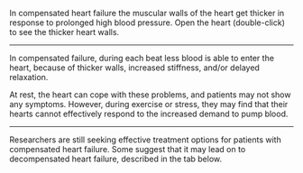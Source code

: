 In compensated heart failure the muscular walls of the heart get thicker in response to prolonged high blood pressure. Open the heart (double-click) to see the thicker heart walls.

- - -

In compensated failure, during each beat less blood is able to enter the heart, because of thicker walls, increased stiffness, and/or delayed relaxation.

At rest, the heart can cope with these problems, and patients may not show any symptoms. However, during exercise or stress, they may find that their hearts cannot effectively respond to the increased demand to pump blood.

- - -

Researchers are still seeking effective treatment options for patients with compensated heart failure. Some suggest that it may lead on to decompensated heart failure, described in the tab below.